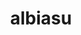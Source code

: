 ---
ekitaldiak:
  - {}
mezak:
  - {}
image: /media/Screenshot_20250329_234613_YouTube-1.webp
gallery:
  - /media/Screenshot_20250329_234618_YouTube.webp
video: 1aoxA5TDyQI
layout: parroquia
title: albiasu
valley: Larraun
locations:
  - name: Done Laurendi
    geo: 43.00878, -1.93683
---